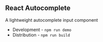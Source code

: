 React Autocomplete
----
A lightweight autocomplete input component


* Development - `npm run demo`
* Distribution - `npm run build`

